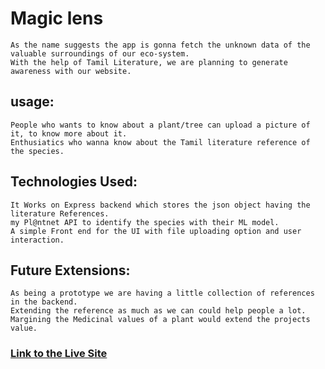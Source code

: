 # Magic lens
    As the name suggests the app is gonna fetch the unknown data of the valuable surroundings of our eco-system.
    With the help of Tamil Literature, we are planning to generate awareness with our website.

## usage:
    People who wants to know about a plant/tree can upload a picture of it, to know more about it.
    Enthusiatics who wanna know about the Tamil literature reference of the species.

## Technologies Used:
    It Works on Express backend which stores the json object having the literature References.
    my Pl@ntnet API to identify the species with their ML model.
    A simple Front end for the UI with file uploading option and user interaction.

## Future Extensions:
    As being a prototype we are having a little collection of references in the backend.
    Extending the reference as much as we can could help people a lot.
    Margining the Medicinal values of a plant would extend the projects value.

### [Link to the Live Site](maayakannadi.herokuapp.com)
